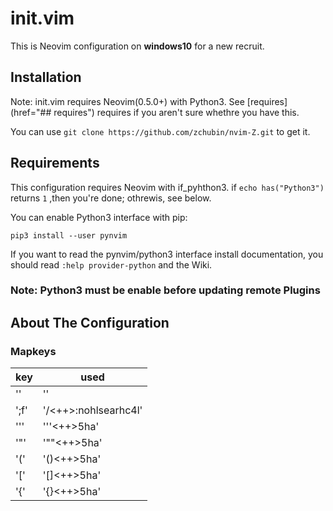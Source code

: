 # init.vim
This is Neovim configuration on **windows10** for a new recruit.

## Installation

Note: init.vim requires Neovim(0.5.0+) with Python3. See
[requires](href="## requires")
requires if you aren't sure whethre you have this.

You can use `git clone https://github.com/zchubin/nvim-Z.git`
to get it.

## Requirements
This configuration requires Neovim with if_pyhthon3.
if `echo has("Python3")` returns `1` ,then you're done; othrewis, see
below.

You can enable Python3 interface with pip:

```pip
pip3 install --user pynvim
```

If you want to read the pynvim/python3 interface install
documentation, you should read `:help provider-python` and the Wiki.

### Note: Python3 must be enable before updating remote Plugins

## About The Configuration

### Mapkeys

| key       | used                              |
|-----------|-----------------------------------|
| '<Space>' | '<Leader>'                        |
| ';f'      | '<ESC>/<++><CR>:nohlsearh<CR>c4l' |
| '''       | '''<++><ESC>5ha'                  |
| '"'       | '""<++><ESC>5ha'                  |
| '('       | '()<++><ESC>5ha'                  |
| '['       | '[]<++><ESC>5ha'                  |
| '{'       | '{}<++><ESC>5ha'                  |

